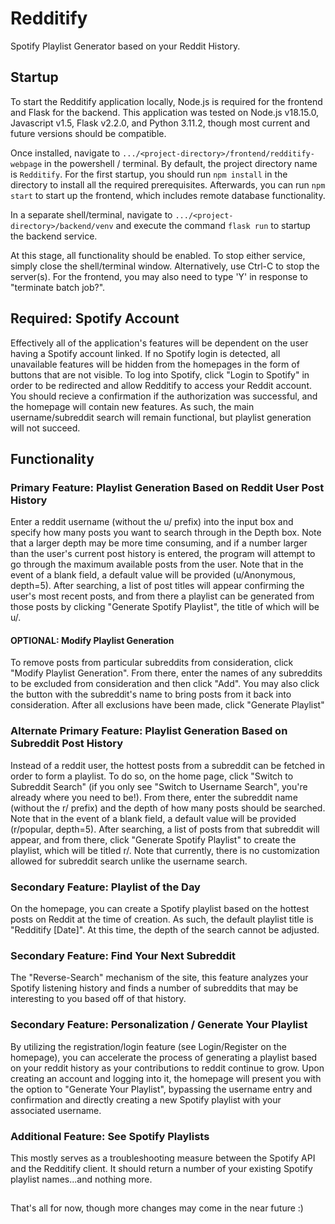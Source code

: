 # Redditify
Spotify Playlist Generator based on your Reddit History.

## Startup
To start the Redditify application locally, Node.js is required for the frontend and Flask for the backend. This application was tested on Node.js v18.15.0, Javascript v1.5, Flask v2.2.0, and Python 3.11.2, though most current and future versions should be compatible. 

Once installed, navigate to ```.../<project-directory>/frontend/redditify-webpage``` in the powershell / terminal. By default, the project directory name is ```Redditify```. For the first startup, you should run ```npm install``` in the directory to install all the required prerequisites. Afterwards, you can run ```npm start``` to start up the frontend, which includes remote database functionality.

In a separate shell/terminal, navigate to ```.../<project-directory>/backend/venv``` and execute the command ```flask run``` to startup the backend service.

At this stage, all functionality should be enabled. To stop either service, simply close the shell/terminal window. Alternatively, use Ctrl-C to stop the server(s). For the frontend, you may also need to type 'Y' in response to "terminate batch job?".

## Required: Spotify Account
Effectively all of the application's features will be dependent on the user having a Spotify account linked. If no Spotify login is detected, all unavailable features will be hidden from the homepages in the form of buttons that are not visible. To log into Spotify, click "Login to Spotify" in order to be redirected and allow Redditify to access your Reddit account. You should recieve a confirmation if the authorization was successful, and the homepage will contain new features. As such, the main username/subreddit search will remain functional, but playlist generation will not succeed.

## Functionality

### Primary Feature: Playlist Generation Based on Reddit User Post History
Enter a reddit username (without the u/ prefix) into the input box and specify how many posts you want to search through in the Depth box. Note that a larger depth may be more time consuming, and if a number larger than the user's current post history is entered, the program will attempt to go through the maximum available posts from the user. Note that in the event of a blank field, a default value will be provided (u/Anonymous, depth=5). After searching, a list of post titles will appear confirming the user's most recent posts, and from there a playlist can be generated from those posts by clicking "Generate Spotify Playlist", the title of which will be u/<reddit username>.

#### OPTIONAL: Modify Playlist Generation
To remove posts from particular subreddits from consideration, click "Modify Playlist Generation". From there, enter the names of any subreddits to be excluded from consideration and then click "Add". You may also click the button with the subreddit's name to bring posts from it back into consideration. After all exclusions have been made, click "Generate Playlist"

### Alternate Primary Feature: Playlist Generation Based on Subreddit Post History
Instead of a reddit user, the hottest posts from a subreddit can be fetched in order to form a playlist. To do so, on the home page, click "Switch to Subreddit Search" (if you only see "Switch to Username Search", you're already where you need to be!). From there, enter the subreddit name (without the r/ prefix) and the depth of how many posts should be searched. Note that in the event of a blank field, a default value will be provided (r/popular, depth=5). After searching, a list of posts from that subreddit will appear, and from there, click "Generate Spotify Playlist" to create the playlist, which will be titled r/<subreddit name>. Note that currently, there is no customization allowed for subreddit search unlike the username search.

### Secondary Feature: Playlist of the Day
On the homepage, you can create a Spotify playlist based on the hottest posts on Reddit at the time of creation. As such, the default playlist title is "Redditify [Date]". At this time, the depth of the search cannot be adjusted.

### Secondary Feature: Find Your Next Subreddit
The "Reverse-Search" mechanism of the site, this feature analyzes your Spotify listening history and finds a number of subreddits that may be interesting to you based off of that history.

### Secondary Feature: Personalization / Generate Your Playlist
By utilizing the registration/login feature (see Login/Register on the homepage), you can accelerate the process of generating a playlist based on your reddit history as your contributions to reddit continue to grow.  Upon creating an account and logging into it, the homepage will present you with the option to "Generate Your Playlist", bypassing the username entry and confirmation and directly creating a new Spotify playlist with your associated username.

### Additional Feature: See Spotify Playlists
This mostly serves as a troubleshooting measure between the Spotify API and the Redditify client. It should return a number of your existing Spotify playlist names...and nothing more.

##
That's all for now, though more changes may come in the near future :)
